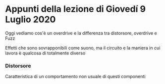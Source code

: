 # Appunti della lezione di Giovedí 9 Luglio 2020

Oggi vediamo cos'è un overdrive e la differenza tra distorsore, overdrive e Fuzz

Effetti che sono sovrapponibili come suono, ma il circuito e la maniera in cui lavora è qualcosa di totalmente diverso

### Distorsore

Caratteristica di un comportamento non usuale di questi componenti
